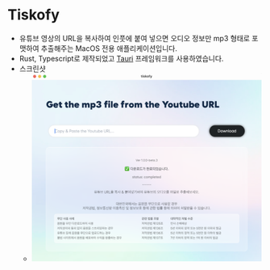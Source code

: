# Tiskofy

- 유튜브 영상의 URL을 복사하여 인풋에 붙여 넣으면 오디오 정보만 mp3 형태로 포맷하여 추출해주는 MacOS 전용 애플리케이션입니다.
- Rust, Typescript로 제작되었고 [Tauri](https://tauri.app/) 프레임워크를 사용하였습니다.
- 스크린샷
  - ![Tiskofy](image.png)
